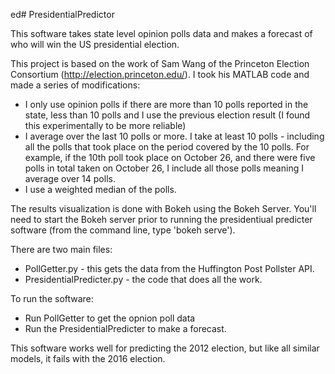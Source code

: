 ed# PresidentialPredictor

This software takes state level opinion polls data and makes a forecast of who will win the US presidential election.

This project is based on the work of Sam Wang of the Princeton Election Consortium (http://election.princeton.edu/). I took his MATLAB code and made a series of modifications:
* I only use opinion polls if there are more than 10 polls reported in the state, less than 10 polls and I use the previous election result (I found this experimentally to be more reliable)
* I average over the last 10 polls or more. I take at least 10 polls - including all the polls that took place on the period covered by the 10 polls. For example, if the 10th poll took place on October 26, and there were five polls in total taken on October 26, I include all those polls meaning I average over 14 polls.
* I use a weighted median of the polls.

The results visualization is done with Bokeh using the Bokeh Server. You'll need to start the Bokeh server prior to running the presidentiual predicter software (from the command line, type 'bokeh serve').

There are two main files:
* PollGetter.py - this gets the data from the Huffington Post Pollster API.
* PresidentialPredicter.py - the code that does all the work.

To run the software:
* Run PollGetter to get the opnion poll data
* Run the PresidentialPredicter to make a forecast.

This software works well for predicting the 2012 election, but like all similar models, it fails with the 2016 election.
